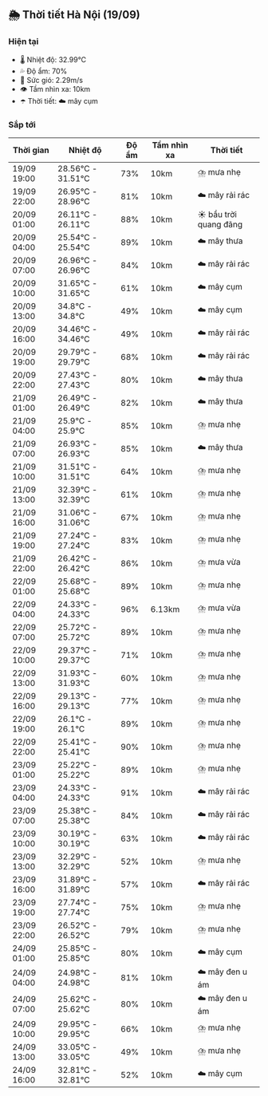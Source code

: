 ## 🌦️ Thời tiết Hà Nội (19/09)

### Hiện tại

- 🌡️ Nhiệt độ: 32.99℃
- 💦 Độ ẩm: 70%
- 💨 Sức gió: 2.29m/s
- 👁️ Tầm nhìn xa: 10km
- ☂️ Thời tiết: ☁️ mây cụm

### Sắp tới

| Thời gian | Nhiệt độ | Độ ẩm | Tầm nhìn xa | Thời tiết |
| --- | --- | --- | --- | --- |
| 19/09 19:00 | 28.56℃ - 31.51℃ | 73% | 10km | ⛈️ mưa nhẹ |
| 19/09 22:00 | 26.95℃ - 28.96℃ | 81% | 10km | ☁️ mây rải rác |
| 20/09 01:00 | 26.11℃ - 26.11℃ | 88% | 10km | ☀️ bầu trời quang đãng |
| 20/09 04:00 | 25.54℃ - 25.54℃ | 89% | 10km | ☁️ mây thưa |
| 20/09 07:00 | 26.96℃ - 26.96℃ | 84% | 10km | ☁️ mây rải rác |
| 20/09 10:00 | 31.65℃ - 31.65℃ | 61% | 10km | ☁️ mây cụm |
| 20/09 13:00 | 34.8℃ - 34.8℃ | 49% | 10km | ☁️ mây cụm |
| 20/09 16:00 | 34.46℃ - 34.46℃ | 49% | 10km | ☁️ mây rải rác |
| 20/09 19:00 | 29.79℃ - 29.79℃ | 68% | 10km | ☁️ mây rải rác |
| 20/09 22:00 | 27.43℃ - 27.43℃ | 80% | 10km | ☁️ mây thưa |
| 21/09 01:00 | 26.49℃ - 26.49℃ | 82% | 10km | ☁️ mây thưa |
| 21/09 04:00 | 25.9℃ - 25.9℃ | 85% | 10km | ⛈️ mưa nhẹ |
| 21/09 07:00 | 26.93℃ - 26.93℃ | 85% | 10km | ☁️ mây thưa |
| 21/09 10:00 | 31.51℃ - 31.51℃ | 64% | 10km | ⛈️ mưa nhẹ |
| 21/09 13:00 | 32.39℃ - 32.39℃ | 61% | 10km | ⛈️ mưa nhẹ |
| 21/09 16:00 | 31.06℃ - 31.06℃ | 67% | 10km | ⛈️ mưa nhẹ |
| 21/09 19:00 | 27.24℃ - 27.24℃ | 83% | 10km | ⛈️ mưa nhẹ |
| 21/09 22:00 | 26.42℃ - 26.42℃ | 86% | 10km | ⛈️ mưa vừa |
| 22/09 01:00 | 25.68℃ - 25.68℃ | 89% | 10km | ⛈️ mưa nhẹ |
| 22/09 04:00 | 24.33℃ - 24.33℃ | 96% | 6.13km | ⛈️ mưa vừa |
| 22/09 07:00 | 25.72℃ - 25.72℃ | 89% | 10km | ⛈️ mưa nhẹ |
| 22/09 10:00 | 29.37℃ - 29.37℃ | 71% | 10km | ⛈️ mưa nhẹ |
| 22/09 13:00 | 31.93℃ - 31.93℃ | 60% | 10km | ⛈️ mưa nhẹ |
| 22/09 16:00 | 29.13℃ - 29.13℃ | 77% | 10km | ⛈️ mưa nhẹ |
| 22/09 19:00 | 26.1℃ - 26.1℃ | 89% | 10km | ⛈️ mưa nhẹ |
| 22/09 22:00 | 25.41℃ - 25.41℃ | 90% | 10km | ⛈️ mưa nhẹ |
| 23/09 01:00 | 25.22℃ - 25.22℃ | 89% | 10km | ⛈️ mưa nhẹ |
| 23/09 04:00 | 24.33℃ - 24.33℃ | 91% | 10km | ☁️ mây rải rác |
| 23/09 07:00 | 25.38℃ - 25.38℃ | 84% | 10km | ☁️ mây rải rác |
| 23/09 10:00 | 30.19℃ - 30.19℃ | 63% | 10km | ☁️ mây rải rác |
| 23/09 13:00 | 32.29℃ - 32.29℃ | 52% | 10km | ⛈️ mưa nhẹ |
| 23/09 16:00 | 31.89℃ - 31.89℃ | 57% | 10km | ☁️ mây rải rác |
| 23/09 19:00 | 27.74℃ - 27.74℃ | 75% | 10km | ⛈️ mưa nhẹ |
| 23/09 22:00 | 26.52℃ - 26.52℃ | 79% | 10km | ⛈️ mưa nhẹ |
| 24/09 01:00 | 25.85℃ - 25.85℃ | 80% | 10km | ☁️ mây cụm |
| 24/09 04:00 | 24.98℃ - 24.98℃ | 81% | 10km | ☁️ mây đen u ám |
| 24/09 07:00 | 25.62℃ - 25.62℃ | 80% | 10km | ☁️ mây đen u ám |
| 24/09 10:00 | 29.95℃ - 29.95℃ | 66% | 10km | ⛈️ mưa nhẹ |
| 24/09 13:00 | 33.05℃ - 33.05℃ | 49% | 10km | ⛈️ mưa nhẹ |
| 24/09 16:00 | 32.81℃ - 32.81℃ | 52% | 10km | ☁️ mây cụm |
